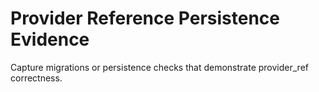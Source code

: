 # Provider Reference Persistence Evidence

Capture migrations or persistence checks that demonstrate provider_ref correctness.
